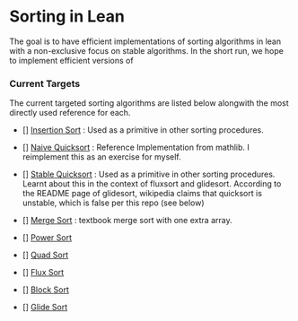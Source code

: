 # Sorting in Lean

The goal is to have efficient implementations of sorting algorithms in lean with a non-exclusive focus on stable algorithms. In the short run, we hope to implement efficient versions of 

### Current Targets

The current targeted sorting algorithms are listed below alongwith the most directly used reference for each.

* [] [Insertion Sort](https://en.wikipedia.org/wiki/Insertion_sort) : Used as a primitive in other sorting procedures.

* [] [Naive Quicksort](https://leanprover-community.github.io/mathlib4_docs/Init/Data/Array/QSort/Basic.html#Array.qsort) : Reference Implementation from mathlib. I reimplement this as an exercise for myself.

* [] [Stable Quicksort]() : Used as a primitive in other sorting procedures. Learnt about this in the context of fluxsort and glidesort. According to the README page of glidesort, wikipedia claims that quicksort is unstable, which is false per this repo (see below)
* [] [Merge Sort](Any_textbooks) : textbook merge sort with one extra array.
* [] [Power Sort](https://en.wikipedia.org/wiki/Powersort)
* [] [Quad Sort](https://github.com/scandum/quadsort)
* [] [Flux Sort](https://github.com/scandum/fluxsort)
* [] [Block Sort](https://en.wikipedia.org/wiki/Block_sort)
* [] [Glide Sort](https://github.com/orlp/glidesort)